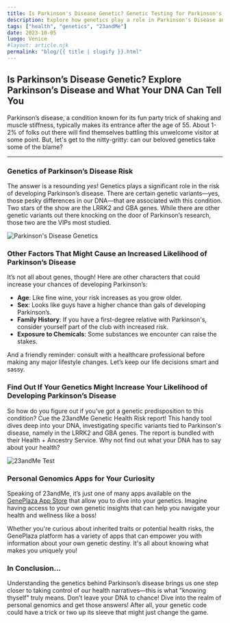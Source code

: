 ```yaml
---
title: Is Parkinson's Disease Genetic? Genetic Testing for Parkinson's Disease - 23andMe
description: Explore how genetics play a role in Parkinson's Disease and how the 23andMe app can help you understand your risk.
tags: ["health", "genetics", "23andMe"]
date: 2023-10-05
luogo: Venice
#layout: article.njk
permalink: "blog/{{ title | slugify }}.html"
---
```


## Is Parkinson’s Disease Genetic? Explore Parkinson’s Disease and What Your DNA Can Tell You

Parkinson’s disease, a condition known for its fun party trick of shaking and muscle stiffness, typically makes its entrance after the age of 55. About 1-2% of folks out there will find themselves battling this unwelcome visitor at some point. But, let's get to the nitty-gritty: can our beloved genetics take some of the blame?

---

### Genetics of Parkinson’s Disease Risk

The answer is a resounding *yes*! Genetics plays a significant role in the risk of developing Parkinson’s disease. There are certain genetic variants—yes, those pesky differences in our DNA—that are associated with this condition. Two stars of the show are the LRRK2 and GBA genes. While there are other genetic variants out there knocking on the door of Parkinson’s research, those two are the VIPs most studied.

![Parkinson's Disease Genetics](https://www.23andme.com/wp-content/uploads/sites/2/2021/07/parkinsons.png)

### Other Factors That Might Cause an Increased Likelihood of Parkinson’s Disease

It’s not all about genes, though! Here are other characters that could increase your chances of developing Parkinson’s:

- **Age**: Like fine wine, your risk increases as you grow older. 
- **Sex**: Looks like guys have a higher chance than gals of developing Parkinson’s. 
- **Family History**: If you have a first-degree relative with Parkinson's, consider yourself part of the club with increased risk.
- **Exposure to Chemicals**: Some substances we encounter can raise the stakes.

And a friendly reminder: consult with a healthcare professional before making any major lifestyle changes. Let’s keep our life decisions smart and sassy.

### Find Out If Your Genetics Might Increase Your Likelihood of Developing Parkinson’s Disease

So how do you figure out if you’ve got a genetic predisposition to this condition? Cue the 23andMe Genetic Health Risk report! This handy tool dives deep into your DNA, investigating specific variants tied to Parkinson's disease, namely in the LRRK2 and GBA genes. The report is bundled with their Health + Ancestry Service. Why not find out what your DNA has to say about your health?

![23andMe Test](https://www.23andme.com/wp-content/uploads/sites/2/2022/03/HA-Kit-Image-1024x678.png)

### Personal Genomics Apps for Your Curiosity

Speaking of 23andMe, it’s just one of many apps available on the [GenePlaza App Store](https://www.GenePlaza.com/app-store) that allow you to dive into your genetics. Imagine having access to your own genetic insights that can help you navigate your health and wellness like a boss! 

Whether you're curious about inherited traits or potential health risks, the GenePlaza platform has a variety of apps that can empower you with information about your own genetic destiny. It's all about knowing what makes you uniquely you!

### In Conclusion...

Understanding the genetics behind Parkinson’s disease brings us one step closer to taking control of our health narratives—this is what "knowing thyself" truly means. Don’t leave your DNA to chance! Dive into the realm of personal genomics and get those answers! After all, your genetic code could have a trick or two up its sleeve that might just change the game.